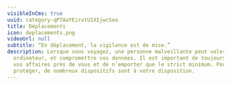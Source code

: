 ```yaml
---
visibleInCms: true
uuid: category-qP7AaYEirvtU1XIjwcSea
title: Déplacements
icon: deplacements.png
videoUrl: null
subtitle: “En déplacement, la vigilance est de mise.”
description: Lorsque vous voyagez, une personne malveillante peut voler votre
  ordinateur, et compromettre vos données. Il est important de toujours garder
  vos affaires près de vous et de n’emporter que le strict minimum. Pour vous
  protéger, de nombreux dispositifs sont à votre disposition.
---
```

